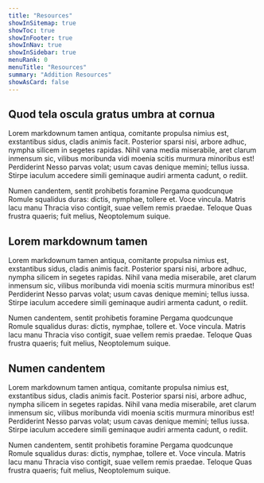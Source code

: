 ```yaml
---
title: "Resources"
showInSitemap: true
showToc: true
showInFooter: true
showInNav: true
showInSidebar: true
menuRank: 0
menuTitle: "Resources"
summary: "Addition Resources"
showAsCard: false
---
```


## Quod tela oscula gratus umbra at cornua

Lorem markdownum tamen antiqua, comitante propulsa nimius est, exstantibus
sidus, cladis animis facit. Posterior sparsi nisi, arbore adhuc, nympha
silicem in segetes rapidas. Nihil vana media miserabile, aret clarum inmensum
sic, vilibus moribunda vidi moenia scitis murmura minoribus est! Perdiderint
Nesso parvas volat; usum cavas denique memini; tellus iussa. Stirpe iaculum
accedere simili geminaque audiri armenta cadunt, o
rediit.

Numen candentem, sentit prohibetis foramine Pergama quodcunque Romule squalidus duras: dictis,
nymphae, tollere et. Voce vincula. Matris lacu manu Thracia viso contigit, suae
vellem remis praedae. Teloque Quas frustra quaeris; fuit melius, Neoptolemum
suique.

## Lorem markdownum tamen

Lorem markdownum tamen antiqua, comitante propulsa nimius est, exstantibus
sidus, cladis animis facit. Posterior sparsi nisi, arbore adhuc, nympha
silicem in segetes rapidas. Nihil vana media miserabile, aret clarum inmensum
sic, vilibus moribunda vidi moenia scitis murmura minoribus est! Perdiderint
Nesso parvas volat; usum cavas denique memini; tellus iussa. Stirpe iaculum
accedere simili geminaque audiri armenta cadunt, o
rediit.

Numen candentem, sentit prohibetis foramine Pergama quodcunque Romule squalidus duras: dictis,
nymphae, tollere et. Voce vincula. Matris lacu manu Thracia viso contigit, suae
vellem remis praedae. Teloque Quas frustra quaeris; fuit melius, Neoptolemum
suique.

## Numen candentem

Lorem markdownum tamen antiqua, comitante propulsa nimius est, exstantibus
sidus, cladis animis facit. Posterior sparsi nisi, arbore adhuc, nympha
silicem in segetes rapidas. Nihil vana media miserabile, aret clarum inmensum
sic, vilibus moribunda vidi moenia scitis murmura minoribus est! Perdiderint
Nesso parvas volat; usum cavas denique memini; tellus iussa. Stirpe iaculum
accedere simili geminaque audiri armenta cadunt, o
rediit.

Numen candentem, sentit prohibetis foramine Pergama quodcunque Romule squalidus duras: dictis,
nymphae, tollere et. Voce vincula. Matris lacu manu Thracia viso contigit, suae
vellem remis praedae. Teloque Quas frustra quaeris; fuit melius, Neoptolemum
suique.
